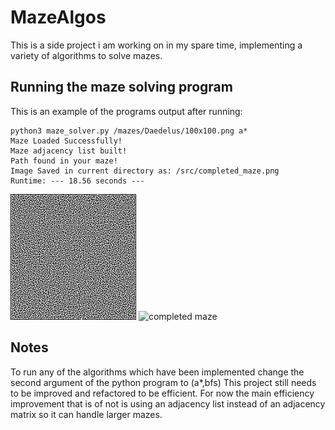# MazeAlgos
This is a side project i am working on in my spare time, implementing a variety of algorithms to solve mazes. 


## Running the maze solving program
This is an example of the programs output after running:
```
python3 maze_solver.py /mazes/Daedelus/100x100.png a*
Maze Loaded Successfully!
Maze adjacency list built!
Path found in your maze! 
Image Saved in current directory as: /src/completed_maze.png
Runtime: --- 18.56 seconds ---
```

![incompleted maze](mazes/Daedelus/100x100.png)
![completed maze](https://i.imgur.com/UCUvncg.png)


## Notes
To run any of the algorithms which have been implemented change the second argument of the python program to (a*,bfs)
This project still needs to be improved and refactored to be efficient. 
For now the main efficiency improvement that is of not is using an adjacency list instead of an adjacency matrix so it can handle larger mazes. 

